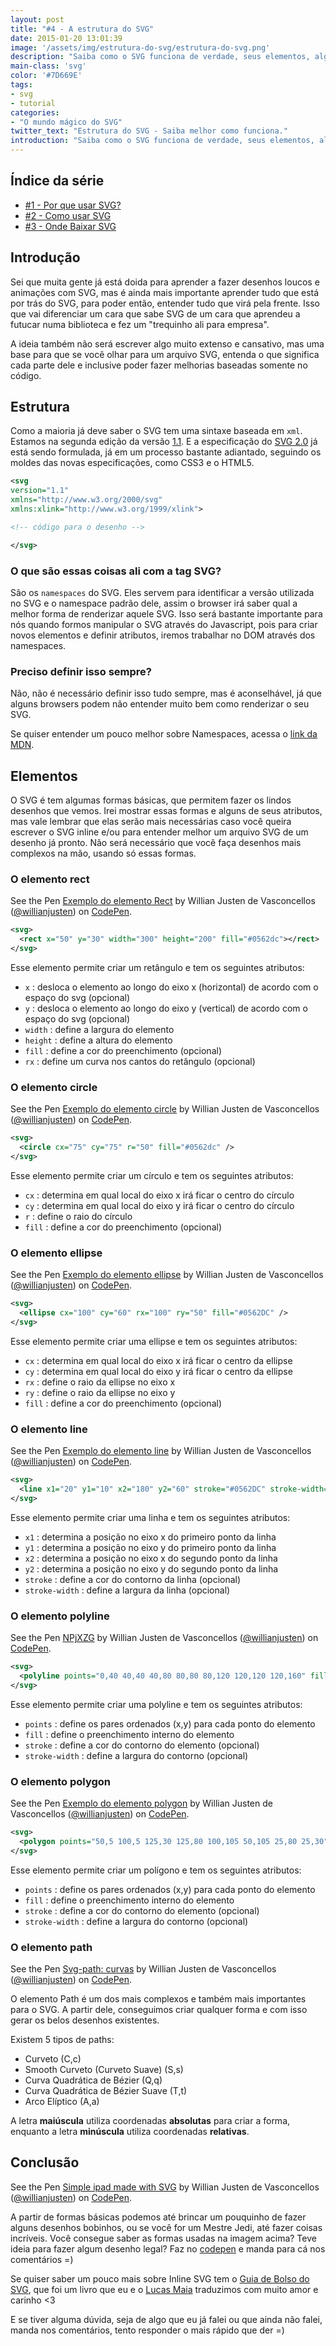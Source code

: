 ```yaml
---
layout: post
title: "#4 - A estrutura do SVG"
date: 2015-01-20 13:01:39
image: '/assets/img/estrutura-do-svg/estrutura-do-svg.png'
description: "Saiba como o SVG funciona de verdade, seus elementos, alguns de seus atributos e alguns atalhos para facilitarem nosso trabalho."
main-class: 'svg'
color: '#7D669E'
tags:
- svg
- tutorial
categories:
- "O mundo mágico do SVG"
twitter_text: "Estrutura do SVG - Saiba melhor como funciona."
introduction: "Saiba como o SVG funciona de verdade, seus elementos, alguns de seus atributos e alguns atalhos para facilitarem nosso trabalho."
---
```


## Índice da série

* [#1 - Por que usar SVG?](http://willianjusten.com.br/por-que-usar-svg/)
* [#2 - Como usar SVG](http://willianjusten.com.br/como-usar-svg/)
* [#3 - Onde Baixar SVG](http://willianjusten.com.br/onde-baixar-svg/)

## Introdução

Sei que muita gente já está doida para aprender a fazer desenhos loucos e animações com SVG, mas é ainda mais importante aprender tudo que está por trás do SVG, para poder então, entender tudo que virá pela frente. Isso que vai diferenciar um cara que sabe SVG de um cara que aprendeu a futucar numa biblioteca e fez um "trequinho ali para empresa".

A ideia também não será escrever algo muito extenso e cansativo, mas uma base para que se você olhar para um arquivo SVG, entenda o que significa cada parte dele e inclusive poder fazer melhorias baseadas somente no código.

## Estrutura

Como a maioria já deve saber o SVG tem uma sintaxe baseada em `xml`. Estamos na segunda edição da versão [1.1](http://www.w3.org/TR/SVG/). E a especificação do [SVG 2.0](http://www.w3.org/TR/SVG2/) já está sendo formulada, já em um processo bastante adiantado, seguindo os moldes das novas especificações, como CSS3 e o HTML5.

```xml
<svg
version="1.1"
xmlns="http://www.w3.org/2000/svg"
xmlns:xlink="http://www.w3.org/1999/xlink">

<!-- código para o desenho -->

</svg>
```

### O que são essas coisas ali com a tag SVG?

São os `namespaces` do SVG. Eles servem para identificar a versão utilizada no SVG e o namespace padrão dele, assim o browser irá saber qual a melhor forma de renderizar aquele SVG. Isso será bastante importante para nós quando formos manipular o SVG através do Javascript, pois para criar novos elementos e definir atributos, iremos trabalhar no DOM através dos namespaces.

### Preciso definir isso sempre?

Não, não é necessário definir isso tudo sempre, mas é aconselhável, já que alguns browsers podem não entender muito bem como renderizar o seu SVG.

Se quiser entender um pouco melhor sobre Namespaces, acessa o [link da MDN](https://developer.mozilla.org/en/docs/Web/SVG/Namespaces_Crash_Course).

## Elementos

O SVG é tem algumas formas básicas, que permitem fazer os lindos desenhos que vemos. Irei mostrar essas formas e alguns de seus atributos, mas vale lembrar que elas serão mais necessárias caso você queira escrever o SVG inline e/ou para entender melhor um arquivo SVG de um desenho já pronto. Não será necessário que você faça desenhos mais complexos na mão, usando só essas formas.

### O elemento rect

<p data-height="266" data-theme-id="11319" data-slug-hash="PwmEag" data-default-tab="result" data-user="willianjusten" class='codepen'>See the Pen <a href='http://codepen.io/willianjusten/pen/PwmEag/'>Exemplo do elemento Rect</a> by Willian Justen de Vasconcellos (<a href='http://codepen.io/willianjusten'>@willianjusten</a>) on <a href='http://codepen.io'>CodePen</a>.</p>
<script src="//assets.codepen.io/assets/embed/ei.js"></script>

```xml
<svg>
  <rect x="50" y="30" width="300" height="200" fill="#0562dc"></rect>
</svg>
```

Esse elemento permite criar um retângulo e tem os seguintes atributos:

* `x` : desloca o elemento ao longo do eixo x (horizontal) de acordo com o espaço do svg (opcional)
* `y` : desloca o elemento ao longo do eixo y (vertical) de acordo com o espaço do svg (opcional)
* `width` : define a largura do elemento
* `height` : define a altura do elemento
* `fill` : define a cor do preenchimento (opcional)
* `rx` : define um curva nos cantos do retângulo (opcional)

### O elemento circle

<p data-height="266" data-theme-id="11319" data-slug-hash="YPVYOO" data-default-tab="result" data-user="willianjusten" class='codepen'>See the Pen <a href='http://codepen.io/willianjusten/pen/YPVYOO/'>Exemplo do elemento circle</a> by Willian Justen de Vasconcellos (<a href='http://codepen.io/willianjusten'>@willianjusten</a>) on <a href='http://codepen.io'>CodePen</a>.</p>
<script src="//assets.codepen.io/assets/embed/ei.js"></script>

```xml
<svg>
  <circle cx="75" cy="75" r="50" fill="#0562dc" />
</svg>
```

Esse elemento permite criar um círculo e tem os seguintes atributos:

* `cx` : determina em qual local do eixo x irá ficar o centro do círculo
* `cy` : determina em qual local do eixo y irá ficar o centro do círculo
* `r` : define o raio do círculo
* `fill` : define a cor do preenchimento (opcional)

### O elemento ellipse

<p data-height="266" data-theme-id="11319" data-slug-hash="bNWaZN" data-default-tab="result" data-user="willianjusten" class='codepen'>See the Pen <a href='http://codepen.io/willianjusten/pen/bNWaZN/'>Exemplo do elemento ellipse</a> by Willian Justen de Vasconcellos (<a href='http://codepen.io/willianjusten'>@willianjusten</a>) on <a href='http://codepen.io'>CodePen</a>.</p>
<script src="//assets.codepen.io/assets/embed/ei.js"></script>

```xml
<svg>
  <ellipse cx="100" cy="60" rx="100" ry="50" fill="#0562DC" />
</svg>
```

Esse elemento permite criar uma ellipse e tem os seguintes atributos:

* `cx` : determina em qual local do eixo x irá ficar o centro da ellipse
* `cy` : determina em qual local do eixo y irá ficar o centro da ellipse
* `rx` : define o raio da ellipse no eixo x
* `ry` : define o raio da ellipse no eixo y
* `fill` : define a cor do preenchimento (opcional)

### O elemento line

<p data-height="266" data-theme-id="11319" data-slug-hash="pvPpmE" data-default-tab="result" data-user="willianjusten" class='codepen'>See the Pen <a href='http://codepen.io/willianjusten/pen/pvPpmE/'>Exemplo do elemento line</a> by Willian Justen de Vasconcellos (<a href='http://codepen.io/willianjusten'>@willianjusten</a>) on <a href='http://codepen.io'>CodePen</a>.</p>
<script src="//assets.codepen.io/assets/embed/ei.js"></script>

```xml
<svg>
  <line x1="20" y1="10" x2="180" y2="60" stroke="#0562DC" stroke-width="4"/>
</svg>
```

Esse elemento permite criar uma linha e tem os seguintes atributos:

* `x1` : determina a posição no eixo x do primeiro ponto da linha
* `y1` : determina a posição no eixo y do primeiro ponto da linha
* `x2` : determina a posição no eixo x do segundo ponto da linha
* `y2` : determina a posição no eixo y do segundo ponto da linha
* `stroke` : define a cor do contorno da linha (opcional)
* `stroke-width` : define a largura da linha (opcional)

### O elemento polyline

<p data-height="266" data-theme-id="11319" data-slug-hash="NPjXZG" data-default-tab="result" data-user="willianjusten" class='codepen'>See the Pen <a href='http://codepen.io/willianjusten/pen/NPjXZG/'>NPjXZG</a> by Willian Justen de Vasconcellos (<a href='http://codepen.io/willianjusten'>@willianjusten</a>) on <a href='http://codepen.io'>CodePen</a>.</p>
<script src="//assets.codepen.io/assets/embed/ei.js"></script>

```xml
<svg>
  <polyline points="0,40 40,40 40,80 80,80 80,120 120,120 120,160" fill="white" stroke="#0562DC" stroke-width="4" />
</svg>
```

Esse elemento permite criar uma polyline e tem os seguintes atributos:

* `points` : define os pares ordenados (x,y) para cada ponto do elemento
* `fill` : define o preenchimento interno do elemento
* `stroke` : define a cor do contorno do elemento (opcional)
* `stroke-width` : define a largura do contorno (opcional)

### O elemento polygon

<p data-height="266" data-theme-id="11319" data-slug-hash="bNWaXd" data-default-tab="result" data-user="willianjusten" class='codepen'>See the Pen <a href='http://codepen.io/willianjusten/pen/bNWaXd/'>Exemplo do elemento polygon</a> by Willian Justen de Vasconcellos (<a href='http://codepen.io/willianjusten'>@willianjusten</a>) on <a href='http://codepen.io'>CodePen</a>.</p>
<script async src="//assets.codepen.io/assets/embed/ei.js"></script>

```xml
<svg>
  <polygon points="50,5 100,5 125,30 125,80 100,105 50,105 25,80 25,30" fill="#0562DC" stroke="#000" stroke-width="4"/>
</svg>
```

Esse elemento permite criar um polígono e tem os seguintes atributos:

* `points` : define os pares ordenados (x,y) para cada ponto do elemento
* `fill` : define o preenchimento interno do elemento
* `stroke` : define a cor do contorno do elemento (opcional)
* `stroke-width` : define a largura do contorno (opcional)

### O elemento path

<p data-height="500" data-theme-id="11319" data-slug-hash="dPWdbQ" data-default-tab="result" data-user="willianjusten" class='codepen'>See the Pen <a href='http://codepen.io/willianjusten/pen/dPWdbQ/'>Svg-path: curvas</a> by Willian Justen de Vasconcellos (<a href='http://codepen.io/willianjusten'>@willianjusten</a>) on <a href='http://codepen.io'>CodePen</a>.</p>
<script async src="//assets.codepen.io/assets/embed/ei.js"></script>

O elemento Path é um dos mais complexos e também mais importantes para o SVG. A partir dele, conseguimos criar qualquer forma e com isso gerar os belos desenhos existentes.

Existem 5 tipos de paths:

* Curveto (C,c)
* Smooth Curveto (Curveto Suave) (S,s)
* Curva Quadrática de Bézier (Q,q)
* Curva Quadrática de Bézier Suave (T,t)
* Arco Elíptico (A,a)

A letra **maiúscula** utiliza coordenadas **absolutas** para criar a forma, enquanto a letra **minúscula** utiliza coordenadas **relativas**.

## Conclusão

<p data-height="266" data-theme-id="11319" data-slug-hash="qEmxNJ" data-default-tab="result" data-user="willianjusten" class='codepen'>See the Pen <a href='http://codepen.io/willianjusten/pen/qEmxNJ/'>Simple ipad made with SVG</a> by Willian Justen de Vasconcellos (<a href='http://codepen.io/willianjusten'>@willianjusten</a>) on <a href='http://codepen.io'>CodePen</a>.</p>
<script src="//assets.codepen.io/assets/embed/ei.js"></script>

A partir de formas básicas podemos até brincar um pouquinho de fazer alguns desenhos bobinhos, ou se você for um Mestre Jedi, até fazer coisas incríveis. Você consegue saber as formas usadas na imagem acima? Teve ideia para fazer algum desenho legal? Faz no [codepen](http://codepen.io/) e manda para cá nos comentários =)

Se quiser saber um pouco mais sobre Inline SVG tem o [Guia de Bolso do SVG](https://github.com/jonitrythall/svgpocketguide/blob/master/svgpocketguide-ptbr.md), que foi um livro que eu e o [Lucas Maia](https://github.com/lucasmaiaesilva) traduzimos com muito amor e carinho <3

E se tiver alguma dúvida, seja de algo que eu já falei ou que ainda não falei, manda nos comentários, tento responder o mais rápido que der =)
